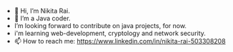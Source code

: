 - 👋 Hi, I’m Nikita Rai.
- 🌱 I’m a Java coder.
- I’m looking forward to contribute on java projects, for now.
- i'm learning web-development, cryptology and network security.
- 📫 How to reach me: https://www.linkedin.com/in/nikita-rai-503308208

<!---
vinnk/vinnk is a ✨ special ✨ repository because its `README.md` (this file) appears on your GitHub profile.
You can click the Preview link to take a look at your changes.
--->
